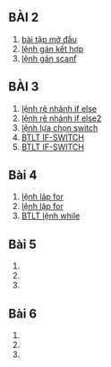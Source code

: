 ## BÀI 2
1. [bài tập mở đầu](https://www.jdoodle.com/iembed/v0/BqU)
2. [lệnh gán kết hợp](https://www.jdoodle.com/iembed/v0/BZl)
3. [ lệnh gán scanf](https://www.jdoodle.com/embed/v0/5D80)
## BÀI 3
1. [lệnh rẽ nhánh if else](https://www.jdoodle.com/embed/v0/5B2W)
2. [lệnh rẽ nhánh if else2](https://www.jdoodle.com/embed/v0/5B1W)
3. [lệnh lựa chọn switch](https://www.jdoodle.com/iembed/v0/BBw)
4. [BTLT IF-SWITCH](https://www.jdoodle.com/iembed/v0/C1p)
5. [BTLT IF-SWITCH](https://www.jdoodle.com/embed/v0/5I0b)
## Bài 4
1. [ lệnh lâp for](https://www.jdoodle.com/embed/v0/5Dhb)
2. [lệnh lập for](https://www.jdoodle.com/iembed/v0/BBx)
3. [BTLT lệnh while](https://www.jdoodle.com/iembed/v0/BZo)
## Bài 5
1.
2.
3.
## Bài 6
1.
2.
3.
